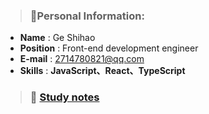 
> ### :page_with_curl:Personal Information:
> 
- **Name** : Ge Shihao
- **Position** : Front-end development engineer
- **E-mail** : 2714780821@qq.com
- **Skills** : **JavaScript、React、TypeScript**


> ### :book:  [Study notes](https://github.com/randomtc/study-notes)




